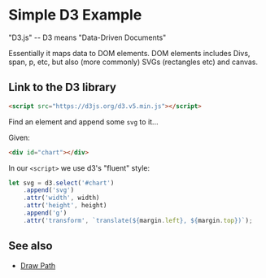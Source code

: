 # Simple D3 Example

"D3.js" -- D3 means "Data-Driven Documents"

Essentially it maps data to DOM elements. DOM elements includes Divs, span, p, etc, but also (more commonly) SVGs (rectangles etc) and canvas.

## Link to the D3 library

```html
<script src="https://d3js.org/d3.v5.min.js"></script>
```

Find an element and append some `svg` to it...

Given:

```html
<div id="chart"></div>
```

In our `<script>` we use d3's "fluent" style:

```javascript
let svg = d3.select('#chart')
	.append('svg')
	.attr('width', width)
	.attr('height', height)
	.append('g')
	.attr('transform', `translate(${margin.left}, ${margin.top})`);
```

## See also

- [Draw Path](../svg/drawpath.md)